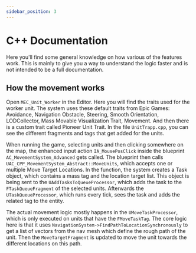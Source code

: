 ```yaml
---
sidebar_position: 3
---
```


# C++ Documentation
Here you'll find some general knowledge on how various of the features work. This is mainly to give you a way to understand the logic faster and is not intended to be a full documentation.

## How the movement works
Open `MEC_Unit_Worker` in the Editor. Here you will find the traits used for the worker unit. The system uses these default traits from Epic Games: Avoidance, Navigation Obstacle, Steering, Smooth Orientation, LODCollector, Mass Movable Visualization Trait, Movement. And then there is a custom trait called Pioneer Unit Trait. In the file `UnitTrapp.cpp`, you can see the different fragments and tags that get added for the units.

When running the game, selecting units and then clicking somewhere on the map, the enhanced input action `IA_MousePosClick` inside the blueprint `AC_MovementSystem_Advanced` gets called. The blueprint then calls `UAC_CPP_MovementSystem_Abstract::MoveUnits`, which accepts one or multiple Move Target Locations. In the function, the system creates a Task object, which contains a mass tag and the location target list. This object is being sent to the `UAddTasksToQueueProcessor`, which adds the task to the `FTaskQueueFragment` of the selected units. Afterwards the `UTaskQueueProcessor`, which runs every tick, sees the task and adds the related tag to the entity. 

The actual movement logic mostly happens in the `UMoveTaskProcessor`, which is only executed on units that have the `FMoveTaskTag`. The core logic here is that it uses `NavigationSystem->FindPathToLocationSynchronously` to get a list of vectors from the nav mesh which define the rough path of the unit. Then the `MoveTargetFragment` is updated to move the unit towards the different locations on this path. 
